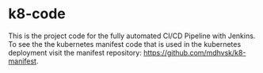 # k8-code

This is the project code for the fully automated CI/CD Pipeline with Jenkins. To see the the kubernetes manifest code that is used in the kubernetes deployment visit the manifest repository: https://github.com/mdhvsk/k8-manifest. 

